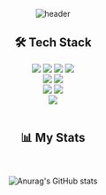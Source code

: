  <div align="center">

![header](https://capsule-render.vercel.app/api?type=waving&color=gradient&height=250&section=header&text=Hyejun%20&fontSize=70&&fontAlignY=40&desc=Front-end%20Developer&descAlignY=60&descSize=24)

## 🛠 Tech Stack

<div>
<img src="https://img.shields.io/badge/React-61DAFB?style=for-the-badge&logo=React&logoColor=black">
<img src="https://img.shields.io/badge/javascript-F7DF1E?style=for-the-badge&logo=javascript&logoColor=black">
<img src="https://img.shields.io/badge/html-E34F26?style=for-the-badge&logo=html5&logoColor=white">
<img src="https://img.shields.io/badge/css-1572B6?style=for-the-badge&logo=css3&logoColor=white">
</div>
<div>
<img src="https://img.shields.io/badge/Styled Components-F893D1?style=for-the-badge&logo=styledComponents&logoColor=white">
<img src="https://img.shields.io/badge/Redux-764ABC?style=for-the-badge&logo=Redux&logoColor=white">
</div>
<div>
<img src="https://img.shields.io/badge/Notion-000000?style=for-the-badge&logo=Notion&logoColor=white">
<img src="https://img.shields.io/badge/Github-000000?style=for-the-badge&logo=github&logoColor=white">
</div>
<div>
<img src="https://img.shields.io/badge/AWS%20S3-FF9900?style=for-the-badge&logo=amazonaws&logoColor=white"/>
</div>

<br>

## 📊 My Stats

<br>

![Anurag's GitHub stats](https://github-readme-stats.vercel.app/api?username=nujeyh&hide=stars&hide_title=true&show_icons=true&line_height=30&bg_color=30,aa4b6b,6b6b83,3b8d99&title_color=e8e8e8&text_color=e8e8e8&icon_color=e8e8e8)

</div>
 
